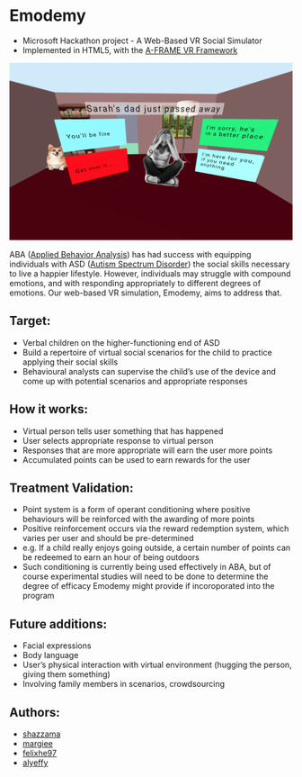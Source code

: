 # Emodemy

* Microsoft Hackathon project - A Web-Based VR Social Simulator 
* Implemented in HTML5, with the [A-FRAME VR Framework](https://aframe.io/)


![alt text](https://github.com/shazzama/Emodemy/blob/master/sc1.png)



ABA ([Applied Behavior Analysis](https://autismcanada.org/living-with-autism/treatments/non-medical/behavioural/aba/)) has had success with equipping individuals with ASD ([Autism Spectrum Disorder](https://autismcanada.org/living-with-autism/treatments/non-medical/behavioural/aba/)) the social skills necessary to live a happier lifestyle.
However, individuals may struggle with compound emotions, and with responding appropriately to different degrees of emotions. Our web-based VR simulation, Emodemy, aims to address that.

## Target:
* Verbal children on the higher-functioning end of ASD
* Build a repertoire of virtual social scenarios for the child to practice applying their social skills
* Behavioural analysts can supervise the child’s use of the device and come up with potential scenarios and appropriate responses

## How it works:
* Virtual person tells user something that has happened
* User selects appropriate response to virtual person
* Responses that are more appropriate will earn the user more points
* Accumulated points can be used to earn rewards for the user

## Treatment Validation:
* Point system is a form of operant conditioning where positive behaviours will be reinforced with the awarding of more points
* Positive reinforcement occurs via the reward redemption system, which varies per user and should be pre-determined
* e.g. If a child really enjoys going outside, a certain number of points can be redeemed to earn an hour of being outdoors
* Such conditioning is currently being used effectively in ABA, but of course experimental studies will need to be done to determine the degree of efficacy Emodemy might provide if incoroporated into the program

## Future additions:
* Facial expressions
* Body language
* User’s physical interaction with virtual environment (hugging the person, giving them something)
* Involving family members in scenarios, crowdsourcing

## Authors:
* [shazzama](https://github.com/shazzama)
* [margiee](https://github.com/margiee)
* [felixhe97](https://github.com/felixhe97)
* [alyeffy](https://github.com/alyeffy)

